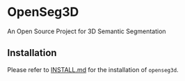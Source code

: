 # OpenSeg3D
An Open Source Project for 3D Semantic Segmentation

## Installation

Please refer to [INSTALL.md](docs/INSTALL.md) for the installation of `openseg3d`.
